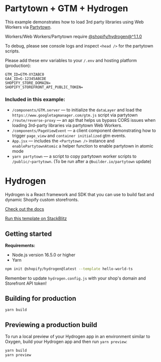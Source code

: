 # Partytown + GTM + Hydrogen

This example demonstrates how to load 3rd party libraries using Web Workers via [Partytown](https://partytown.builder.io/).

Workers/Web Workers/Partytown require [@shopify/hydrogen@^1.1.0](https://github.com/Shopify/hydrogen/releases/tag/%40shopify%2Fhydrogen%401.1.0)

To debug, please see console logs and inspect `<head />` for the partytown scripts.

Please add these env variables to your `/.env` and hosting platform (production):

```
GTM_ID=GTM-XYZABC0
GA4_ID=G-12345ABCDE
SHOPIFY_STORE_DOMAIN=
SHOPIFY_STOREFRONT_API_PUBLIC_TOKEN=
```

### Included in this example:

- `/components/GTM.server` — to initialize the `dataLayer` and load the `https://www.googletagmanager.com/gtm.js` script via partytown
- `/route/reverse-proxy` — an api that helps us bypass CORS issues when loading 3rd-party libraries via partytown Web Workers.
- `/components/PageViewEvent` — a client component demonstrating how to trigger `page_view` and `container initialized` gtm events.
- `App.jsx` — includes the `<Partytown />` instance and `enablePartytownAtomic` a helper function to enable partytown in atomic mode
- `yarn partytown` — a script to copy partytown worker scripts to `/public/~partytown`. (To be run after a `@builder.io/partytown` update)

# Hydrogen

Hydrogen is a React framework and SDK that you can use to build fast and dynamic Shopify custom storefronts.

[Check out the docs](https://shopify.dev/custom-storefronts/hydrogen)

[Run this template on StackBlitz](https://stackblitz.com/github/Shopify/hydrogen/tree/stackblitz/templates/hello-world-js)

## Getting started

**Requirements:**

- Node.js version 16.5.0 or higher
- Yarn

```bash
npm init @shopify/hydrogen@latest --template hello-world-ts
```

Remember to update `hydrogen.config.js` with your shop's domain and Storefront API token!

## Building for production

```bash
yarn build
```

## Previewing a production build

To run a local preview of your Hydrogen app in an environment similar to Oxygen, build your Hydrogen app and then run `yarn preview`:

```bash
yarn build
yarn preview
```
